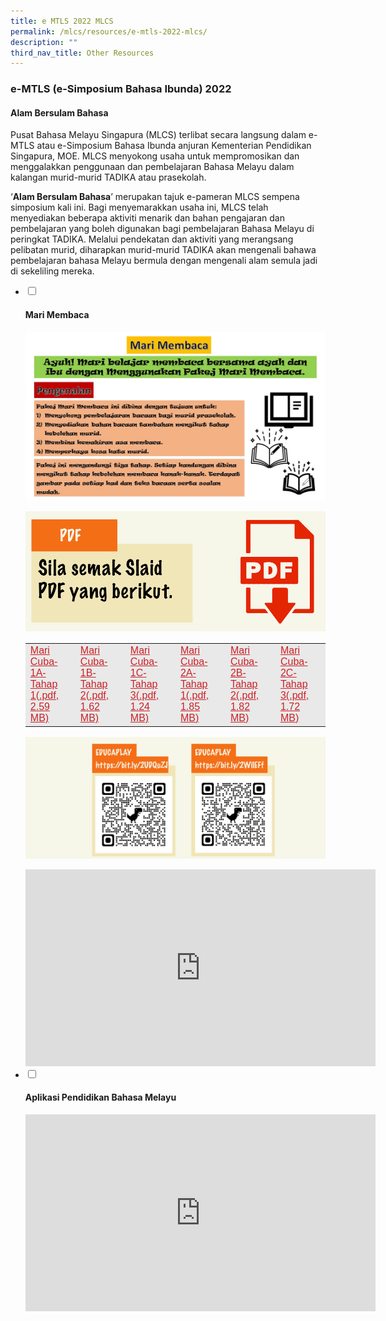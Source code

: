 ```yaml
---
title: e MTLS 2022 MLCS
permalink: /mlcs/resources/e-mtls-2022-mlcs/
description: ""
third_nav_title: Other Resources
---
```

### e-MTLS (e-Simposium Bahasa Ibunda) 2022

#### Alam Bersulam Bahasa

Pusat Bahasa Melayu Singapura (MLCS) terlibat secara langsung dalam e-MTLS atau e-Simposium Bahasa Ibunda anjuran Kementerian Pendidikan Singapura, MOE. MLCS menyokong usaha untuk mempromosikan dan menggalakkan penggunaan dan pembelajaran Bahasa Melayu dalam kalangan murid-murid TADIKA atau prasekolah.

‘**Alam Bersulam Bahasa**’ merupakan tajuk e-pameran MLCS sempena simposium kali ini. Bagi menyemarakkan usaha ini, MLCS telah menyediakan beberapa aktiviti menarik dan bahan pengajaran dan pembelajaran yang boleh digunakan bagi pembelajaran Bahasa Melayu di peringkat TADIKA. Melalui pendekatan dan aktiviti yang merangsang pelibatan murid, diharapkan murid-murid TADIKA akan mengenali bahawa pembelajaran bahasa Melayu bermula dengan mengenali alam semula jadi di sekeliling mereka.

<ul class="jekyllcodex_accordion">
  <li>
    <input type="checkbox" id="accordion21">
		<label for="accordion21"><h4>Mari Membaca</h4></label>
    <div>
     <p><img src="/images/e-mtls-2022-content.jpeg" alt="Mari Membaca"></p>
<p><img src="/images/part-2-poster-1-2c48b98bde54845de88028387d7276ab2.png" alt="Mari Membaca"></p>
<table style="box-sizing: border-box; color: rgb(0, 0, 0); font-family: Hind, Arial, Helvetica, sans-serif; font-size: 16px; font-style: normal; font-variant-ligatures: normal; font-variant-caps: normal; font-weight: 400; letter-spacing: normal; orphans: 2; text-align: start; text-transform: none; white-space: normal; widows: 2; word-spacing: 0px; -webkit-text-stroke-width: 0px; background-color: rgb(233, 233, 233); text-decoration-thickness: initial; text-decoration-style: initial; text-decoration-color: initial;"><tbody style="box-sizing: border-box;"><tr style="box-sizing: border-box; height: 74px;"><td style="box-sizing: border-box; width: 137.773px;"><a href="/files/mari-cuba-1a-tahap-1d7778b0987dc44d5801a9b02cb862e1d.pdf" target="_blank" title="Mari Cuba-1A-Tahap 1" style="box-sizing: border-box; background-color: transparent; color: rgb(202, 33, 38);">Mari Cuba-1A-Tahap 1(.pdf, 2.59 MB)</a></td><td style="box-sizing: border-box; width: 137.773px;"><a href="/files/mari-cuba-1b-tahap-280a4403eb16f47a7b41918bfc6d6c207.pdf" target="_blank" title="Mari Cuba-1B-Tahap 2" style="box-sizing: border-box; background-color: transparent; color: rgb(202, 33, 38);">Mari Cuba-1B-Tahap 2(.pdf, 1.62 MB)</a></td><td style="box-sizing: border-box; width: 137.773px;"><a href="/files/mari-cuba-1c-tahap-32100bc1e4fe64feb96c0dd3a63e66f9d.pdf" target="_blank" title="Mari Cuba-1C-Tahap 3" style="box-sizing: border-box; background-color: transparent; color: rgb(202, 33, 38);">Mari Cuba-1C-Tahap 3(.pdf, 1.24 MB)</a></td><td style="box-sizing: border-box; width: 137.773px;"><a href="/files/mari-cuba-2a-tahap-1161a11bf1e2e4abeba71bdd38963d216.pdf" target="_blank" title="Mari Cuba-2A-Tahap 1" style="box-sizing: border-box; background-color: transparent; color: rgb(202, 33, 38);">Mari Cuba-2A-Tahap 1(.pdf, 1.85 MB)</a></td><td style="box-sizing: border-box; width: 137.773px;"><a href="/files/mari-cuba-2b-tahap-20b7a9636e7f24e998d48fa21b4791241.pdf" target="_blank" title="Mari Cuba-2B-Tahap 2" style="box-sizing: border-box; background-color: transparent; color: rgb(202, 33, 38);">Mari Cuba-2B-Tahap 2(.pdf, 1.82 MB)</a></td><td style="box-sizing: border-box; width: 137.797px;"><a href="/files/mari-cuba-2c-tahap363bcd0e13a114da29c72902a2c0eb06f.pdf" target="_blank" title="Mari Cuba-2C-Tahap 3" style="box-sizing: border-box; background-color: transparent; color: rgb(202, 33, 38);">Mari Cuba-2C-Tahap 3(.pdf, 1.72 MB)</a></td></tr></tbody></table>

<p><img src="/images/part-3-poster.png" alt="Mari Membaca"></p>
<iframe width="560" height="315" src="https://www.youtube.com/embed/uQrLVz045Ik" title="YouTube video player" frameborder="0" allow="accelerometer; autoplay; clipboard-write; encrypted-media; gyroscope; picture-in-picture" allowfullscreen=""></iframe>
    </div>
	</li>  
  <li>
    <input type="checkbox" id="accordion22">
    <label for="accordion22"><h4>Aplikasi Pendidikan Bahasa Melayu</h4></label>
    <div>
      <iframe width="560" height="315" src="https://www.youtube.com/embed/euHy3xC66cA" title="YouTube video player" frameborder="0" allow="accelerometer; autoplay; clipboard-write; encrypted-media; gyroscope; picture-in-picture" allowfullscreen=""></iframe>
    </div>
  </li>
</ul>